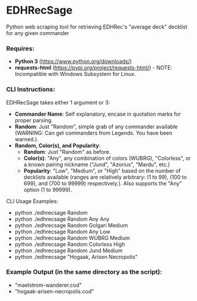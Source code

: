 # EDHRecSage
Python web scraping tool for retrieving EDHRec's "average deck" decklist for any given commander

### Requires:
 - **Python 3** (https://www.python.org/downloads/)
 - **requests-html** (https://pypi.org/project/requests-html/) - NOTE: Incompatible with Windows Subsystem for Linux.

### CLI Instructions:
EDHRecSage takes either 1 argument or 3:
 - **Commander Name**: Self explanatory, encase in quotation marks for proper parsing.
 - **Random**: Just "Random", simple grab of any commander available (WARNING: Can get commanders from Legends. You have been warned.).
 - **Random, Color(s), and Popularity**:
   - **Random**: Just "Random" as before.
   - **Color(s)**: "Any", any combination of colors (WUBRG), "Colorless", or a known pairing nickname ("Jund", "Azorius", "Mardu", etc.)
   - **Popularity**: "Low", "Medium", or "High" based on the number of decklists available (ranges are relatively arbitrary: (1 to 99), (100 to 699), and (700 to 99999) respectively.). Also supports the "Any" option (1 to 99999).

CLI Usage Examples:
 - python ./edhrecsage Random
 - python ./edhrecsage Random Any Any
 - python ./edhrecsage Random Golgari Medium
 - python ./edhrecsage Random Any Low
 - python ./edhrecsage Random WUBRG Medium
 - python ./edhrecsage Random Colorless High
 - python ./edhrecsage Random Jund Medium
 - python ./edhrecsage "Hogaak, Arisen Necropolis"
 
 ### Example Output (in the same directory as the script):
 - "maelstrom-wanderer.cod"
 - "hogaak-arisen-necropolis.cod"
